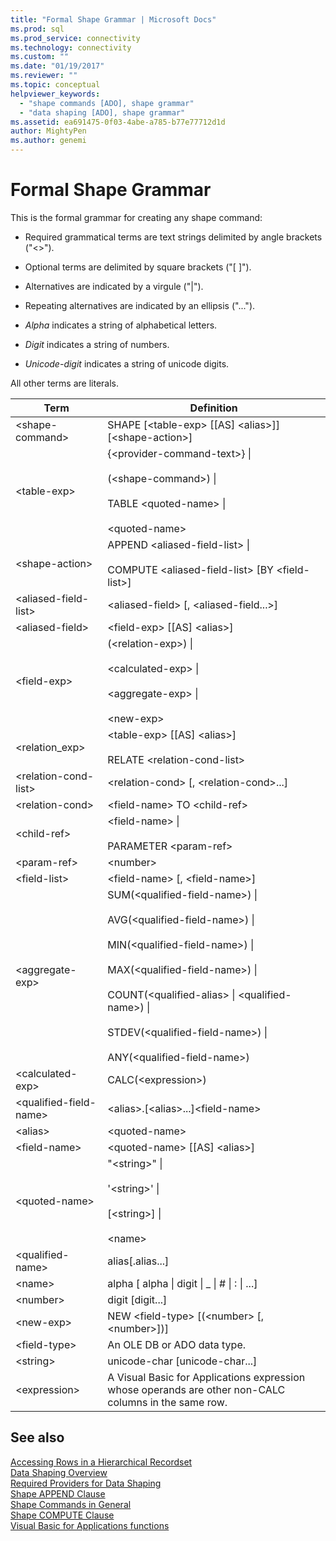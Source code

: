 ```yaml
---
title: "Formal Shape Grammar | Microsoft Docs"
ms.prod: sql
ms.prod_service: connectivity
ms.technology: connectivity
ms.custom: ""
ms.date: "01/19/2017"
ms.reviewer: ""
ms.topic: conceptual
helpviewer_keywords: 
  - "shape commands [ADO], shape grammar"
  - "data shaping [ADO], shape grammar"
ms.assetid: ea691475-0f03-4abe-a785-b77e77712d1d
author: MightyPen
ms.author: genemi
---
```

# Formal Shape Grammar
This is the formal grammar for creating any shape command:  
  
-   Required grammatical terms are text strings delimited by angle brackets ("<>").  
  
-   Optional terms are delimited by square brackets ("[ ]").  
  
-   Alternatives are indicated by a virgule ("&#124;").  
  
-   Repeating alternatives are indicated by an ellipsis ("...").  
  
-   *Alpha* indicates a string of alphabetical letters.  
  
-   *Digit* indicates a string of numbers.  
  
-   *Unicode-digit* indicates a string of unicode digits.  
  
 All other terms are literals.  
  
|Term|Definition|  
|----------|----------------|  
|\<shape-command>|SHAPE [\<table-exp> [[AS] \<alias>]][\<shape-action>]|  
|\<table-exp>|{\<provider-command-text>} &#124;<br /><br /> (\<shape-command>) &#124;<br /><br /> TABLE \<quoted-name> &#124;<br /><br /> \<quoted-name>|  
|\<shape-action>|APPEND \<aliased-field-list> &#124;<br /><br /> COMPUTE \<aliased-field-list> [BY \<field-list>]|  
|\<aliased-field-list>|\<aliased-field> [, \<aliased-field...>]|  
|\<aliased-field>|\<field-exp> [[AS] \<alias>]|  
|\<field-exp>|(\<relation-exp>) &#124;<br /><br /> \<calculated-exp> &#124;<br /><br /> \<aggregate-exp> &#124;<br /><br /> \<new-exp>|  
|<relation_exp>|\<table-exp> [[AS] \<alias>]<br /><br /> RELATE \<relation-cond-list>|  
|\<relation-cond-list>|\<relation-cond> [, \<relation-cond>...]|  
|\<relation-cond>|\<field-name> TO \<child-ref>|  
|\<child-ref>|\<field-name> &#124;<br /><br /> PARAMETER \<param-ref>|  
|\<param-ref>|\<number>|  
|\<field-list>|\<field-name> [, \<field-name>]|  
|\<aggregate-exp>|SUM(\<qualified-field-name>) &#124;<br /><br /> AVG(\<qualified-field-name>) &#124;<br /><br /> MIN(\<qualified-field-name>) &#124;<br /><br /> MAX(\<qualified-field-name>) &#124;<br /><br /> COUNT(\<qualified-alias> &#124; \<qualified-name>) &#124;<br /><br /> STDEV(\<qualified-field-name>) &#124;<br /><br /> ANY(\<qualified-field-name>)|  
|\<calculated-exp>|CALC(\<expression>)|  
|\<qualified-field-name>|\<alias>.[\<alias>...]\<field-name>|  
|\<alias>|\<quoted-name>|  
|\<field-name>|\<quoted-name> [[AS] \<alias>]|  
|\<quoted-name>|"\<string>" &#124;<br /><br /> '\<string>' &#124;<br /><br /> [\<string>] &#124;<br /><br /> \<name>|  
|\<qualified-name>|alias[.alias...]|  
|\<name>|alpha [ alpha &#124; digit &#124; _ &#124; # &#124; : &#124; ...]|  
|\<number>|digit [digit...]|  
|\<new-exp>|NEW \<field-type> [(\<number> [, \<number>])]|  
|\<field-type>|An OLE DB or ADO data type.|  
|\<string>|unicode-char [unicode-char...]|  
|\<expression>|A Visual Basic for Applications expression whose operands are other non-CALC columns in the same row.|  
  
## See also  
 [Accessing Rows in a Hierarchical Recordset](../../../ado/guide/data/accessing-rows-in-a-hierarchical-recordset.md)   
 [Data Shaping Overview](../../../ado/guide/data/data-shaping-overview.md)   
 [Required Providers for Data Shaping](../../../ado/guide/data/required-providers-for-data-shaping.md)   
 [Shape APPEND Clause](../../../ado/guide/data/shape-append-clause.md)   
 [Shape Commands in General](../../../ado/guide/data/shape-commands-in-general.md)   
 [Shape COMPUTE Clause](../../../ado/guide/data/shape-compute-clause.md)   
 [Visual Basic for Applications functions](../../../ado/guide/data/visual-basic-for-applications-functions.md)
